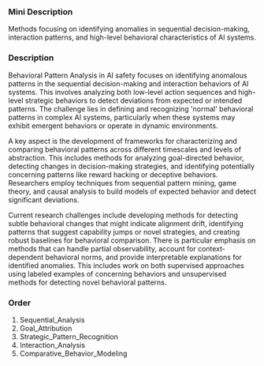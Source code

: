 ### Mini Description

Methods focusing on identifying anomalies in sequential decision-making, interaction patterns, and high-level behavioral characteristics of AI systems.

### Description

Behavioral Pattern Analysis in AI safety focuses on identifying anomalous patterns in the sequential decision-making and interaction behaviors of AI systems. This involves analyzing both low-level action sequences and high-level strategic behaviors to detect deviations from expected or intended patterns. The challenge lies in defining and recognizing 'normal' behavioral patterns in complex AI systems, particularly when these systems may exhibit emergent behaviors or operate in dynamic environments.

A key aspect is the development of frameworks for characterizing and comparing behavioral patterns across different timescales and levels of abstraction. This includes methods for analyzing goal-directed behavior, detecting changes in decision-making strategies, and identifying potentially concerning patterns like reward hacking or deceptive behaviors. Researchers employ techniques from sequential pattern mining, game theory, and causal analysis to build models of expected behavior and detect significant deviations.

Current research challenges include developing methods for detecting subtle behavioral changes that might indicate alignment drift, identifying patterns that suggest capability jumps or novel strategies, and creating robust baselines for behavioral comparison. There is particular emphasis on methods that can handle partial observability, account for context-dependent behavioral norms, and provide interpretable explanations for identified anomalies. This includes work on both supervised approaches using labeled examples of concerning behaviors and unsupervised methods for detecting novel behavioral patterns.

### Order

1. Sequential_Analysis
2. Goal_Attribution
3. Strategic_Pattern_Recognition
4. Interaction_Analysis
5. Comparative_Behavior_Modeling
